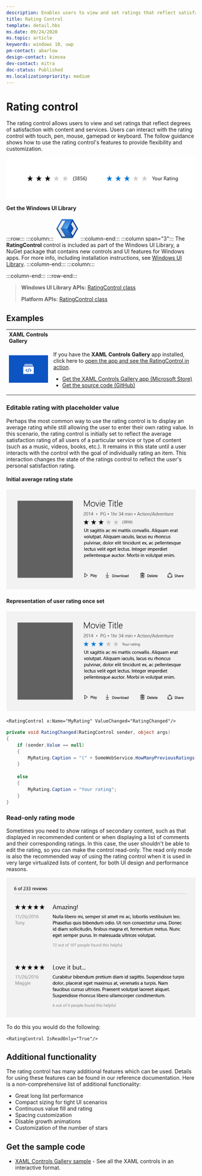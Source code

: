 ```yaml
---
description: Enables users to view and set ratings that reflect satisfaction with content and services. 
title: Rating Control
template: detail.hbs
ms.date: 09/24/2020
ms.topic: article
keywords: windows 10, uwp
pm-contact: abarlow
design-contact: kimsea
dev-contact: mitra
doc-status: Published
ms.localizationpriority: medium
---
```

# Rating control

The rating control allows users to view and set ratings that reflect degrees of satisfaction with content and services. Users can interact with the rating control with touch, pen, mouse, gamepad or keyboard. The follow guidance shows how to use the rating control's features to provide flexibility and customization.

![Example of Rating Control](images/rating_rs2_doc_ratings_intro.png)

**Get the Windows UI Library**

:::row:::
   :::column:::
      ![WinUI logo](images/winui-logo-64x64.png)
   :::column-end:::
   :::column span="3":::
      The **RatingControl** control is included as part of the Windows UI Library, a NuGet package that contains new controls and UI features for Windows apps. For more info, including installation instructions, see [Windows UI Library](/uwp/toolkits/winui/).
   :::column-end:::
   :::column:::

   :::column-end:::
:::row-end:::

> **Windows UI Library APIs:** [RatingControl class](/uwp/api/microsoft.ui.xaml.controls.ratingcontrol)
>
> **Platform APIs:** [RatingControl class](/uwp/api/windows.ui.xaml.controls.ratingcontrol)

## Examples

<table>
<th align="left">XAML Controls Gallery<th>
<tr>
<td><img src="images/xaml-controls-gallery-app-icon-sm.png" alt="XAML controls gallery"></img></td>
<td>
    <p>If you have the <strong>XAML Controls Gallery</strong> app installed, click here to <a href="xamlcontrolsgallery:/item/RatingControl">open the app and see the RatingControl in action</a>.</p>
    <ul>
    <li><a href="https://www.microsoft.com/store/productId/9MSVH128X2ZT">Get the XAML Controls Gallery app (Microsoft Store)</a></li>
    <li><a href="https://github.com/Microsoft/Xaml-Controls-Gallery">Get the source code (GitHub)</a></li>
    </ul>
</td>
</tr>
</table>

### Editable rating with placeholder value

Perhaps the most common way to use the rating control is to display an average rating while still allowing the user to enter their own rating value. In this scenario, the rating control is initially set to reflect the average satisfaction rating of all users of a particular service or type of content (such as a music, videos, books, etc.). It remains in this state until a user interacts with the control with the goal of individually rating an item. This interaction changes the state of the ratings control to reflect the user's personal satisfaction rating.

#### Initial average rating state
![Initial Average Rating State](images/rating_rs2_doc_movie_aggregate.png)

#### Representation of user rating once set

![Representation of User Rating Once Set](images/rating_rs2_doc_movie_user.png)

```XAML
<RatingControl x:Name="MyRating" ValueChanged="RatingChanged"/>
```

```csharp
private void RatingChanged(RatingControl sender, object args)
{
    if (sender.Value == null)
    {
        MyRating.Caption = "(" + SomeWebService.HowManyPreviousRatings() + ")";
    }

    else
    {
        MyRating.Caption = "Your rating";
    }
}
```

### Read-only rating mode

Sometimes you need to show ratings of secondary content, such as that displayed in recommended content or when displaying a list of comments and their corresponding ratings. In this case, the user shouldn't be able to edit the rating, so you can make the control read-only.
The read only mode is also the recommended way of using the rating control when it is used in very large virtualized lists of content, for both UI design and performance reasons.

![Read-Only Long List](images/rating_rs2_doc_reviews.png)

To do this you would do the following:

```XAML
<RatingControl IsReadOnly="True"/>
```

## Additional functionality

The rating control has many additional features which can be used. Details for using these features can be found in our reference documentation.
Here is a non-comprehensive list of additional functionality:
-   Great long list performance
-   Compact sizing for tight UI scenarios
-   Continuous value fill and rating
-   Spacing customization
-   Disable growth animations
-   Customization of the number of stars

## Get the sample code

- [XAML Controls Gallery sample](https://github.com/Microsoft/Xaml-Controls-Gallery) - See all the XAML controls in an interactive format.
